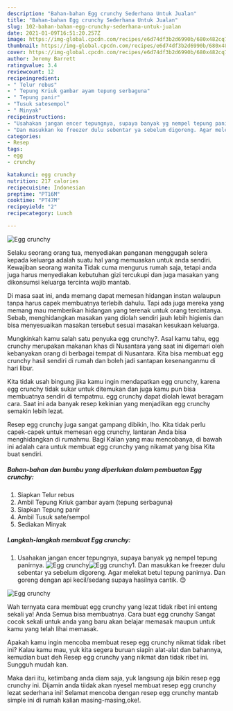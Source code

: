 ```yaml
---
description: "Bahan-bahan Egg crunchy Sederhana Untuk Jualan"
title: "Bahan-bahan Egg crunchy Sederhana Untuk Jualan"
slug: 102-bahan-bahan-egg-crunchy-sederhana-untuk-jualan
date: 2021-01-09T16:51:20.257Z
image: https://img-global.cpcdn.com/recipes/e6d74df3b2d6990b/680x482cq70/egg-crunchy-foto-resep-utama.jpg
thumbnail: https://img-global.cpcdn.com/recipes/e6d74df3b2d6990b/680x482cq70/egg-crunchy-foto-resep-utama.jpg
cover: https://img-global.cpcdn.com/recipes/e6d74df3b2d6990b/680x482cq70/egg-crunchy-foto-resep-utama.jpg
author: Jeremy Barrett
ratingvalue: 3.4
reviewcount: 12
recipeingredient:
- " Telur rebus"
- " Tepung Kriuk gambar ayam tepung serbaguna"
- " Tepung panir"
- "Tusuk satesempol"
- " Minyak"
recipeinstructions:
- "Usahakan jangan encer tepungnya, supaya banyak yg nempel tepung panirnya."
- "Dan masukkan ke freezer dulu sebentar ya sebelum digoreng. Agar melekat betul tepung panirnya. Dan goreng dengan api kecil/sedang supaya hasilnya cantik. 😊"
categories:
- Resep
tags:
- egg
- crunchy

katakunci: egg crunchy 
nutrition: 217 calories
recipecuisine: Indonesian
preptime: "PT16M"
cooktime: "PT47M"
recipeyield: "2"
recipecategory: Lunch

---
```



![Egg crunchy](https://img-global.cpcdn.com/recipes/e6d74df3b2d6990b/680x482cq70/egg-crunchy-foto-resep-utama.jpg)

Selaku seorang orang tua, menyediakan panganan menggugah selera kepada keluarga adalah suatu hal yang memuaskan untuk anda sendiri. Kewajiban seorang  wanita Tidak cuma mengurus rumah saja, tetapi anda juga harus menyediakan kebutuhan gizi tercukupi dan juga masakan yang dikonsumsi keluarga tercinta wajib mantab.

Di masa  saat ini, anda memang dapat memesan hidangan instan walaupun tanpa harus capek membuatnya terlebih dahulu. Tapi ada juga mereka yang memang mau memberikan hidangan yang terenak untuk orang tercintanya. Sebab, menghidangkan masakan yang diolah sendiri jauh lebih higienis dan bisa menyesuaikan masakan tersebut sesuai masakan kesukaan keluarga. 



Mungkinkah kamu salah satu penyuka egg crunchy?. Asal kamu tahu, egg crunchy merupakan makanan khas di Nusantara yang saat ini digemari oleh kebanyakan orang di berbagai tempat di Nusantara. Kita bisa membuat egg crunchy hasil sendiri di rumah dan boleh jadi santapan kesenanganmu di hari libur.

Kita tidak usah bingung jika kamu ingin mendapatkan egg crunchy, karena egg crunchy tidak sukar untuk ditemukan dan juga kamu pun bisa membuatnya sendiri di tempatmu. egg crunchy dapat diolah lewat beragam cara. Saat ini ada banyak resep kekinian yang menjadikan egg crunchy semakin lebih lezat.

Resep egg crunchy juga sangat gampang dibikin, lho. Kita tidak perlu capek-capek untuk memesan egg crunchy, lantaran Anda bisa menghidangkan di rumahmu. Bagi Kalian yang mau mencobanya, di bawah ini adalah cara untuk membuat egg crunchy yang nikamat yang bisa Kita buat sendiri.

<!--inarticleads1-->

##### Bahan-bahan dan bumbu yang diperlukan dalam pembuatan Egg crunchy:

1. Siapkan  Telur rebus
1. Ambil  Tepung Kriuk gambar ayam (tepung serbaguna)
1. Siapkan  Tepung panir
1. Ambil Tusuk sate/sempol
1. Sediakan  Minyak




<!--inarticleads2-->

##### Langkah-langkah membuat Egg crunchy:

1. Usahakan jangan encer tepungnya, supaya banyak yg nempel tepung panirnya.
<img src="//assets-global.cpcdn.com/assets/icons/button_play-2c75c40dde080a61004c1f40b05d8f140eaff45d7e9e6481dc71c63d2e7c4909.png" alt="Egg crunchy"><img src="https://img-global.cpcdn.com/steps/53e88e403eb7628c/160x128cq70/egg-crunchy-langkah-memasak-1-foto.jpg" alt="Egg crunchy">1. Dan masukkan ke freezer dulu sebentar ya sebelum digoreng. Agar melekat betul tepung panirnya. Dan goreng dengan api kecil/sedang supaya hasilnya cantik. 😊
<img src="//assets-global.cpcdn.com/assets/icons/button_play-2c75c40dde080a61004c1f40b05d8f140eaff45d7e9e6481dc71c63d2e7c4909.png" alt="Egg crunchy">



Wah ternyata cara membuat egg crunchy yang lezat tidak ribet ini enteng sekali ya! Anda Semua bisa membuatnya. Cara buat egg crunchy Sangat cocok sekali untuk anda yang baru akan belajar memasak maupun untuk kamu yang telah lihai memasak.

Apakah kamu ingin mencoba membuat resep egg crunchy nikmat tidak ribet ini? Kalau kamu mau, yuk kita segera buruan siapin alat-alat dan bahannya, kemudian buat deh Resep egg crunchy yang nikmat dan tidak ribet ini. Sungguh mudah kan. 

Maka dari itu, ketimbang anda diam saja, yuk langsung aja bikin resep egg crunchy ini. Dijamin anda tiidak akan nyesel membuat resep egg crunchy lezat sederhana ini! Selamat mencoba dengan resep egg crunchy mantab simple ini di rumah kalian masing-masing,oke!.

